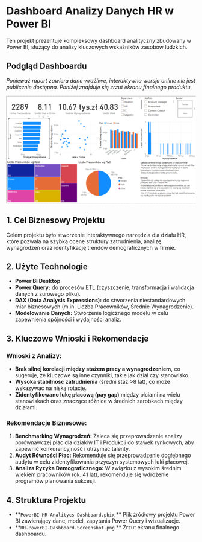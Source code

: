 # Dashboard Analizy Danych HR w Power BI

Ten projekt prezentuje kompleksowy dashboard analityczny zbudowany w Power BI, służący do analizy kluczowych wskaźników zasobów ludzkich.

## Podgląd Dashboardu
*Ponieważ raport zawiera dane wrażliwe, interaktywna wersja online nie jest publicznie dostępna. Poniżej znajduje się zrzut ekranu finalnego produktu.*

![Podgląd Dashboardu HR](https://github.com/MarSnop99/PowerBI-HR-Analytics-Dashboard/blob/main/HR-PowerBI-Dashboard-Screenshot.png?raw=true)

## 1. Cel Biznesowy Projektu
Celem projektu było stworzenie interaktywnego narzędzia dla działu HR, które pozwala na szybką ocenę struktury zatrudnienia, analizę wynagrodzeń oraz identyfikację trendów demograficznych w firmie.

## 2. Użyte Technologie
*   **Power BI Desktop**
*   **Power Query:** do procesów ETL (czyszczenie, transformacja i walidacja danych z surowego pliku).
*   **DAX (Data Analysis Expressions):** do stworzenia niestandardowych miar biznesowych (m.in. Liczba Pracowników, Średnie Wynagrodzenie).
*   **Modelowanie Danych:** Stworzenie logicznego modelu w celu zapewnienia spójności i wydajności analiz.

## 3. Kluczowe Wnioski i Rekomendacje

### Wnioski z Analizy:
*   **Brak silnej korelacji między stażem pracy a wynagrodzeniem,** co sugeruje, że kluczowe są inne czynniki, takie jak dział czy stanowisko.
*   **Wysoka stabilność zatrudnienia** (średni staż >8 lat), co może wskazywać na niską rotację.
*   **Zidentyfikowano lukę płacową (pay gap)** między płciami na wielu stanowiskach oraz znaczące różnice w średnich zarobkach między działami.

### Rekomendacje Biznesowe:
1.  **Benchmarking Wynagrodzeń:** Zaleca się przeprowadzenie analizy porównawczej płac dla działów IT i Produkcji do stawek rynkowych, aby zapewnić konkurencyjność i utrzymać talenty.
2.  **Audyt Równości Płac:** Rekomenduje się przeprowadzenie dogłębnego audytu w celu zidentyfikowania przyczyn systemowych luki płacowej.
3.  **Analiza Ryzyka Demograficznego:** W związku z wysokim średnim wiekiem pracowników (ok. 41 lat), rekomenduje się wdrożenie programów planowania sukcesji.

## 4. Struktura Projektu
*   **`PowerBI-HR-Analitycs-Dashboard.pbix` ** Plik źródłowy projektu Power BI zawierający dane, model, zapytania Power Query i wizualizacje.
*   **`HR-PowerBI-Dashboard-Screenshot.png` ** Zrzut ekranu finalnego dashboardu.
